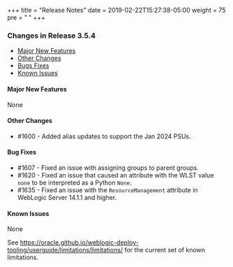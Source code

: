 +++
title = "Release Notes"
date = 2019-02-22T15:27:38-05:00
weight = 75
pre = "<b> </b>"
+++


### Changes in Release 3.5.4
- [Major New Features](#major-new-features)
- [Other Changes](#other-changes)
- [Bugs Fixes](#bug-fixes)
- [Known Issues](#known-issues)


#### Major New Features
None

#### Other Changes
- #1600 - Added alias updates to support the Jan 2024 PSUs.

#### Bug Fixes
- #1607 - Fixed an issue with assigning groups to parent groups.
- #1620 - Fixed an issue that caused an attribute with the WLST value `none` to be interpreted as a Python `None`.
- #1635 - Fixed an issue with the `ResourceManagement` attribute in WebLogic Server 14.1.1 and higher.

#### Known Issues
None

See https://oracle.github.io/weblogic-deploy-tooling/userguide/limitations/limitations/ for the current set of known limitations.

